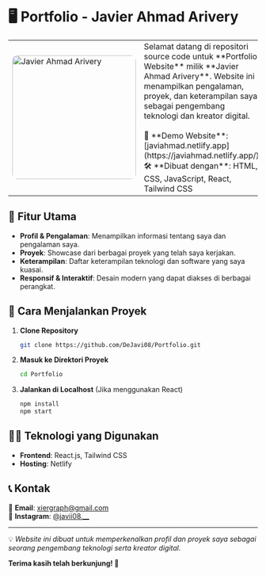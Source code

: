 # 🖥️ Portfolio - Javier Ahmad Arivery  

<table>
  <tr>
    <td>
      <img src="https://javiahmad.netlify.app/assets/img/hero.jpg" alt="Javier Ahmad Arivery" width="250" style="border-radius: 10px;">
    </td>
    <td>
      Selamat datang di repositori source code untuk **Portfolio Website** milik **Javier Ahmad Arivery**.  
      Website ini menampilkan pengalaman, proyek, dan keterampilan saya sebagai pengembang teknologi dan kreator digital.  
      <br><br>
      🚀 **Demo Website**: [javiahmad.netlify.app](https://javiahmad.netlify.app/)  
      🛠 **Dibuat dengan**: HTML, CSS, JavaScript, React, Tailwind CSS  
    </td>
  </tr>
</table>

## 🎯 Fitur Utama  

- **Profil & Pengalaman**: Menampilkan informasi tentang saya dan pengalaman saya.  
- **Proyek**: Showcase dari berbagai proyek yang telah saya kerjakan.  
- **Keterampilan**: Daftar keterampilan teknologi dan software yang saya kuasai.  
- **Responsif & Interaktif**: Desain modern yang dapat diakses di berbagai perangkat.  

## 🚀 Cara Menjalankan Proyek  

1. **Clone Repository**  
   ```bash
   git clone https://github.com/DeJavi08/Portfolio.git
   ```
2. **Masuk ke Direktori Proyek**  
   ```bash
   cd Portfolio
   ```
3. **Jalankan di Localhost** (Jika menggunakan React)  
   ```bash
   npm install
   npm start
   ```

## 👨‍💻 Teknologi yang Digunakan  

- **Frontend**: React.js, Tailwind CSS  
- **Hosting**: Netlify  

## 📞 Kontak  

📩 **Email**: [xiergraph@gmail.com](mailto:xiergraph@gmail.com)  
📸 **Instagram**: [@javii08.__](https://www.instagram.com/javii08.__/)  

---

💡 *Website ini dibuat untuk memperkenalkan profil dan proyek saya sebagai seorang pengembang teknologi serta kreator digital.*  

**Terima kasih telah berkunjung! 🚀**
